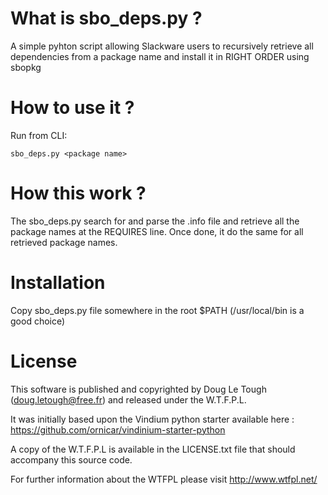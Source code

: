 # What is sbo_deps.py ?

A simple pyhton script allowing Slackware users to recursively retrieve all dependencies from a package name and install it in RIGHT ORDER using sbopkg

# How to use it ?

Run from CLI:

````
sbo_deps.py <package name>
````

# How this work ?

The sbo_deps.py search for and parse the <package name>.info file and retrieve all the package names at the REQUIRES line.
Once done, it do the same for all retrieved package names.

# Installation

Copy sbo_deps.py file somewhere in the root $PATH (/usr/local/bin is a good choice)

# License

This software is published and copyrighted by Doug Le Tough 
(doug.letough@free.fr) and released under the W.T.F.P.L.

It was initially based upon the Vindium python starter available here :
https://github.com/ornicar/vindinium-starter-python

A copy of the W.T.F.P.L is available in the LICENSE.txt file 
that should accompany this source code.

For further information about the WTFPL please
visit  http://www.wtfpl.net/
